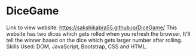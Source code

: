 # DiceGame
Link to view website: https://sakshikabra55.github.io/DiceGame/
This website has two dices which gets rolled when you refresh the browser, It'll tell the winner based on the dice which gets larger number after rolling.
Skills Used: DOM, JavaScript, Bootstrap, CSS and HTML.
